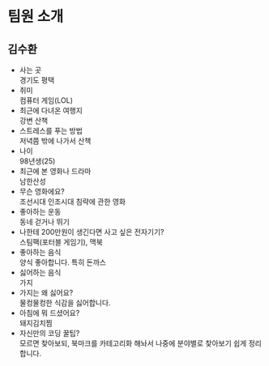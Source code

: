 # 팀원 소개
## 김수환
- 사는 곳<br/>
경기도 평택
- 취미<br/>
컴퓨터 게임(LOL)
- 최근에 다녀온 여행지<br/>
강변 산책
- 스트레스를 푸는 방법<br/>
저녁쯤 밖에 나가서 산책
- 나이<br/>
98년생(25)
- 최근에 본 영화나 드라마<br/>
남한산성
- 무슨 영화에요?<br/>
조선시대 인조시대 침략에 관한 영화
- 좋아하는 운동<br/>
동네 걷거나 뛰기 
- 나한테 200만원이 생긴다면 사고 싶은 전자기기?<br/>
스팀팩(포터블 게임기), 맥북
- 좋아하는 음식<br/>
양식 좋아합니다. 특히 돈까스
- 싫어하는 음식<br/>
가지
- 가지는 왜 싫어요?<br/>
물컹물컹한 식감을 싫어합니다.
- 아침에 뭐 드셨어요?<br/>
돼지김치찜 
- 자신만의 코딩 꿀팁?<br/>
모르면 찾아보되, 북마크를 카테고리화 해놔서 나중에 분야별로 찾아보기 쉽게 정리합니다.

